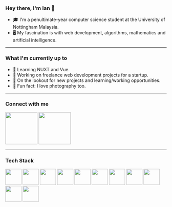 ### Hey there, I'm Ian 👋

- 🎓 I'm a penultimate-year computer science student at the University of Nottingham Malaysia.
- 🖥️ My fascination is with web development, algorithms, mathematics and artificial intelligence.

---

### What I'm currently up to

- 🌱 Learning NUXT and Vue.
- 📌 Working on freelance web development projects for a startup.
- 💎 On the lookout for new projects and learning/working opportunities.
- 📸 Fun fact: I love photography too.

---

### Connect with me

<a href="https://www.instagram.com/ianczm/"><img width="100px" src="https://img.shields.io/badge/Instagram-E4405F?style=for-the-badge&logo=instagram&logoColor=white" /></a>
<a href="https://www.linkedin.com/in/ianczm/"><img width="100px" src="	https://img.shields.io/badge/LinkedIn-0077B5?style=for-the-badge&logo=linkedin&logoColor=white" /></a>


---

### Tech Stack

<p float="left">
  <img width="50px" src="https://cdn.jsdelivr.net/gh/devicons/devicon/icons/nuxtjs/nuxtjs-original.svg" />
  <img width="50px" src="https://cdn.jsdelivr.net/gh/devicons/devicon/icons/vuejs/vuejs-original.svg" />
  <img width="50px" src="https://cdn.jsdelivr.net/gh/devicons/devicon/icons/html5/html5-original.svg" />
  <img width="50px" src="https://cdn.jsdelivr.net/gh/devicons/devicon/icons/css3/css3-original.svg" />
  <img width="50px" src="https://cdn.jsdelivr.net/gh/devicons/devicon/icons/sass/sass-original.svg" />
  <img width="50px" src="https://cdn.jsdelivr.net/gh/devicons/devicon/icons/javascript/javascript-original.svg" />
  <img width="50px" src="https://cdn.jsdelivr.net/gh/devicons/devicon/icons/typescript/typescript-original.svg" />
  <img width="50px" src="https://cdn.jsdelivr.net/gh/devicons/devicon/icons/java/java-original.svg" />
  <img width="50px" src="https://cdn.jsdelivr.net/gh/devicons/devicon/icons/c/c-original.svg" />
  <img width="50px" src="https://cdn.jsdelivr.net/gh/devicons/devicon/icons/php/php-plain.svg" />
  <img width="50px" src="https://cdn.jsdelivr.net/gh/devicons/devicon/icons/firebase/firebase-plain.svg" />
</p>

<!--
**ianczm/ianczm** is a ✨ _special_ ✨ repository because its `README.md` (this file) appears on your GitHub profile.

Here are some ideas to get you started:

- 🔭 I’m currently working on ...
- 🌱 I’m currently learning ...
- 👯 I’m looking to collaborate on ...
- 🤔 I’m looking for help with ...
- 💬 Ask me about ...
- 📫 How to reach me: ...
- 😄 Pronouns: ...
- ⚡ Fun fact: ...
-->
